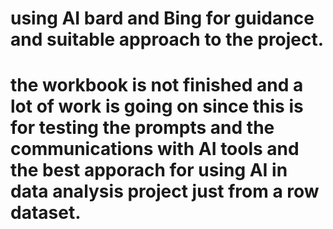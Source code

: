 # using AI bard and Bing for guidance and suitable approach to the project.
# the workbook is not finished and a lot of work is going on since this is for testing the prompts and the communications with AI tools and the best apporach for using AI in data analysis project just from a row dataset.
